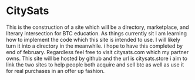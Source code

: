 # CitySats
This is the construction of a site which will be a directory, marketplace, and literary intersection for BTC education.
As things currently sit I am learning how to implement the code which this site is intended to use.
I will likely turn it into a directory in the meanwhile. i hope to have this completed by end of february.
Regardless feel free to visit citysats.com which my partner owns. This site will be hosted by github and the url is citysats.store i aim to link the two sites to help people both acquire and sell btc as well as use it for real purchases in an offer up fashion.

